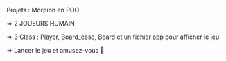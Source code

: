 Projets : Morpion en POO

=> 2 JOUEURS HUMAIN 

=> 3 Class : Player, Board_case, Board et un fichier app pour afficher le jeu

=> Lancer le jeu et amusez-vous 🤪
